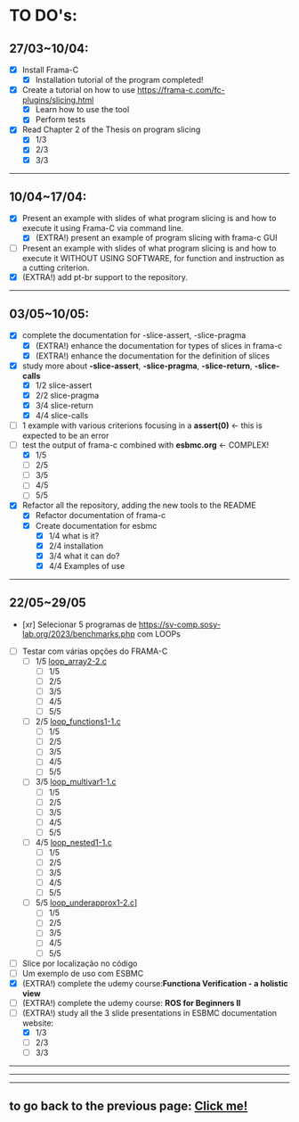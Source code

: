 # **TO DO's**:

## **27/03~10/04**:

-   [x] Install Frama-C
    -   [x] Installation tutorial of the program completed!
-   [x] Create a tutorial on how to use https://frama-c.com/fc-plugins/slicing.html
    -   [x] Learn how to use the tool
    -   [x] Perform tests
-   [x] Read Chapter 2 of the Thesis on program slicing
    -   [x] 1/3
    -   [x] 2/3
    -   [x] 3/3

---

## **10/04~17/04**:

-   [x] Present an example with slides of what program slicing is and how to execute it using Frama-C via command line.
    -   [x] (EXTRA!) present an example of program slicing with frama-c GUI
-   [ ] Present an example with slides of what program slicing is and how to execute it WITHOUT USING SOFTWARE, for function and instruction as a cutting criterion.
-   [x] (EXTRA!) add pt-br support to the repository.

---

## **03/05~10/05**:

-   [x] complete the documentation for -slice-assert, -slice-pragma
    -   [x] (EXTRA!) enhance the documentation for types of slices in frama-c
    -   [x] (EXTRA!) enhance the documentation for the definition of slices
-   [x] study more about **-slice-assert**, **-slice-pragma**, **-slice-return**, **-slice-calls**
    -   [x] 1/2 slice-assert
    -   [x] 2/2 slice-pragma
    -   [x] 3/4 slice-return
    -   [x] 4/4 slice-calls
-   [ ] 1 example with various criterions focusing in a **assert(0)** <- this is expected to be an error
-   [ ] test the output of frama-c combined with **esbmc.org** <- COMPLEX!
    -   [x] 1/5
    -   [ ] 2/5
    -   [ ] 3/5
    -   [ ] 4/5
    -   [ ] 5/5
-   [x] Refactor all the repository, adding the new tools to the README
    -   [x] Refactor documentation of frama-c
    -   [x] Create documentation for esbmc
        -   [x] 1/4 what is it?
        -   [x] 2/4 installation
        -   [x] 3/4 what it can do?
        -   [x] 4/4 Examples of use

---

## **22/05~29/05**

-   [xr] Selecionar 5 programas de https://sv-comp.sosy-lab.org/2023/benchmarks.php com LOOPs

-   [ ] Testar com várias opções do FRAMA-C
    -   [ ] 1/5 [loop_array2-2.c](./tests/loop_tests/loop_array2-2.c)
        -   [ ] 1/5
        -   [ ] 2/5
        -   [ ] 3/5
        -   [ ] 4/5
        -   [ ] 5/5
    -   [ ] 2/5 [loop_functions1-1.c](./tests/loop_tests/loop_functions1-1.c)
        -   [ ] 1/5
        -   [ ] 2/5
        -   [ ] 3/5
        -   [ ] 4/5
        -   [ ] 5/5
    -   [ ] 3/5 [loop_multivar1-1.c](./tests/loop_tests/loop_multivar1-1.c)
        -   [ ] 1/5
        -   [ ] 2/5
        -   [ ] 3/5
        -   [ ] 4/5
        -   [ ] 5/5
    -   [ ] 4/5 [loop_nested1-1.c](./tests/loop_tests/loop_nested1-1.c)
        -   [ ] 1/5
        -   [ ] 2/5
        -   [ ] 3/5
        -   [ ] 4/5
        -   [ ] 5/5
    -   [ ] 5/5 [loop_underapprox1-2.c](./tests/loop_tests/loop_underapprox1-2.c)]
        -   [ ] 1/5
        -   [ ] 2/5
        -   [ ] 3/5
        -   [ ] 4/5
        -   [ ] 5/5
-   [ ] Slice por localização no código
-   [ ] Um exemplo de uso com ESBMC
-   [x] (EXTRA!) complete the udemy course:**Functiona Verification - a holistic view**
-   [ ] (EXTRA!) complete the udemy course: **ROS for Beginners II**
-   [ ] (EXTRA!) study all the 3 slide presentations in ESBMC documentation website:
    -   [x] 1/3
    -   [ ] 2/3
    -   [ ] 3/3

---

---

---

## to go back to the previous page: [Click me!](../../README.md)
